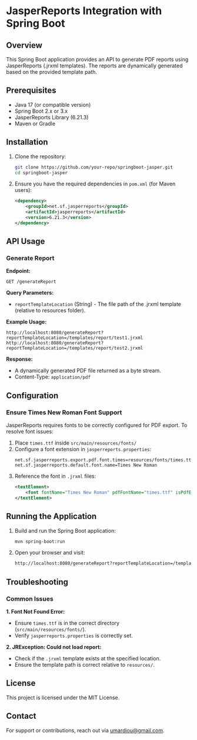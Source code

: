 # JasperReports Integration with Spring Boot

## Overview
This Spring Boot application provides an API to generate PDF reports using JasperReports (.jrxml templates). The reports are dynamically generated based on the provided template path.

## Prerequisites
- Java 17 (or compatible version)
- Spring Boot 2.x or 3.x
- JasperReports Library (6.21.3)
- Maven or Gradle

## Installation
1. Clone the repository:
   ```sh
   git clone https://github.com/your-repo/springboot-jasper.git
   cd springboot-jasper
   ```
2. Ensure you have the required dependencies in `pom.xml` (for Maven users):
   ```xml
   <dependency>
       <groupId>net.sf.jasperreports</groupId>
       <artifactId>jasperreports</artifactId>
       <version>6.21.3</version>
   </dependency>
   ```

## API Usage
### Generate Report
**Endpoint:**
```http
GET /generateReport
```
**Query Parameters:**
- `reportTemplateLocation` (String) - The file path of the .jrxml template (relative to resources folder).

**Example Usage:**
```http
http://localhost:8080/generateReport?reportTemplateLocation=/templates/report/test1.jrxml
http://localhost:8080/generateReport?reportTemplateLocation=/templates/report/test2.jrxml
```

**Response:**
- A dynamically generated PDF file returned as a byte stream.
- Content-Type: `application/pdf`

## Configuration
### Ensure Times New Roman Font Support
JasperReports requires fonts to be correctly configured for PDF export. To resolve font issues:
1. Place `times.ttf` inside `src/main/resources/fonts/`
2. Configure a font extension in `jasperreports.properties`:
   ```properties
   net.sf.jasperreports.export.pdf.font.times=resources/fonts/times.ttf
   net.sf.jasperreports.default.font.name=Times New Roman
   ```
3. Reference the font in `.jrxml` files:
   ```xml
   <textElement>
       <font fontName="Times New Roman" pdfFontName="times.ttf" isPdfEmbedded="true"/>
   </textElement>
   ```

## Running the Application
1. Build and run the Spring Boot application:
   ```sh
   mvn spring-boot:run
   ```
2. Open your browser and visit:
   ```sh
   http://localhost:8080/generateReport?reportTemplateLocation=/templates/report/test1.jrxml
   ```

## Troubleshooting
### Common Issues
**1. Font Not Found Error:**
   - Ensure `times.ttf` is in the correct directory (`src/main/resources/fonts/`).
   - Verify `jasperreports.properties` is correctly set.

**2. JRException: Could not load report:**
   - Check if the `.jrxml` template exists at the specified location.
   - Ensure the template path is correct relative to `resources/`.

## License
This project is licensed under the MIT License.

## Contact
For support or contributions, reach out via [umardjou@gmail.com](mailto:umardjou@gmail.com).

